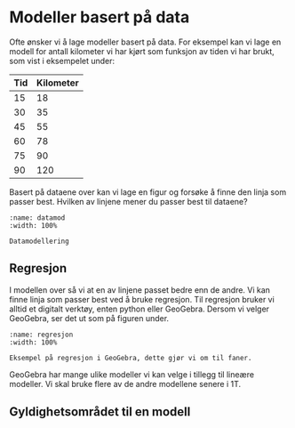 # Modeller basert på data
Ofte ønsker vi å lage modeller basert på data. For eksempel kan vi lage en modell for antall kilometer vi har kjørt som funksjon av tiden vi har brukt, som vist i eksempelet under:

| Tid | Kilometer |
| --- | --- |
| 15 | 18 |
| 30 | 35 | 
| 45 | 55 |
| 60 | 78 | 
| 75 | 90 |
| 90 | 120 |

Basert på dataene over kan vi lage en figur og forsøke å finne den linja som passer best. Hvilken av linjene mener du passer best til dataene? 

```{figure} ../figurer/datamodellering.svg
:name: datamod
:width: 100%

Datamodellering 
```

## Regresjon
I modellen over så vi at en av linjene passet bedre enn de andre. Vi kan finne linja som passer best ved å bruke regresjon. Til regresjon bruker vi alltid et digitalt verktøy, enten python eller GeoGebra. Dersom vi velger GeoGebra, ser det ut som på figuren under. 

```{figure} ../figurer/regresjon.svg
:name: regresjon
:width: 100%

Eksempel på regresjon i GeoGebra, dette gjør vi om til faner. 
```
GeoGebra har mange ulike modeller vi kan velge i tillegg til lineære modeller. Vi skal bruke flere av de andre modellene senere i 1T. 

## Gyldighetsområdet til en modell
